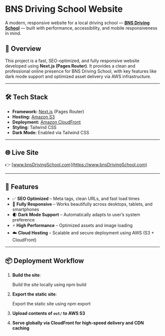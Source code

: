 # BNS Driving School Website

A modern, responsive website for a local driving school — **[BNS Driving School](https://www.bnsDrivingSchool.com)** — built with performance, accessibility, and mobile responsiveness in mind.

## 🚀 Overview

This project is a fast, SEO-optimized, and fully responsive website developed using **Next.js (Pages Router)**. It provides a clean and professional online presence for BNS Driving School, with key features like dark mode support and optimized asset delivery via AWS infrastructure.

---

## 🛠️ Tech Stack

- **Framework:** [Next.js](https://nextjs.org/) (Pages Router)
- **Hosting:** [Amazon S3](https://aws.amazon.com/s3/)
- **Deployment:** [Amazon CloudFront](https://aws.amazon.com/cloudfront/)
- **Styling:** Tailwind CSS
- **Dark Mode:** Enabled via Tailwind CSS

---

## 🌐 Live Site

👉 [www.bnsDrivingSchool.com](https://www.bnsDrivingSchool.com)

---

## 🔑 Features

- ✅ **SEO Optimized** – Meta tags, clean URLs, and fast load times
- 📱 **Fully Responsive** – Works beautifully across desktops, tablets, and smartphones
- 🌒 **Dark Mode Support** – Automatically adapts to user’s system preference
- ⚡ **High Performance** – Optimized assets and image loading
- ☁️ **Cloud Hosting** – Scalable and secure deployment using AWS (S3 + CloudFront)

---

## 📦 Deployment Workflow

1. **Build the site**:

    Build the site locally using npm build

2. **Export the static site**:

    Export the static site using npm export

3. **Upload contents of `out/` to AWS S3**

4. **Serve globally via CloudFront for high-speed delivery and CDN caching**
